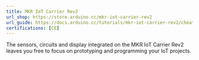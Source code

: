 ```yaml
---
title: MKR IoT Carrier Rev2
url_shop: https://store.arduino.cc/mkr-iot-carrier-rev2
url_guide: https://docs.arduino.cc/tutorials/mkr-iot-carrier-rev2/cheat-sheet
certifications: [CE]
---
```


The sensors, circuits and display integrated on the MKR IoT Carrier Rev2 leaves you free to focus on prototyping and programming your IoT projects.